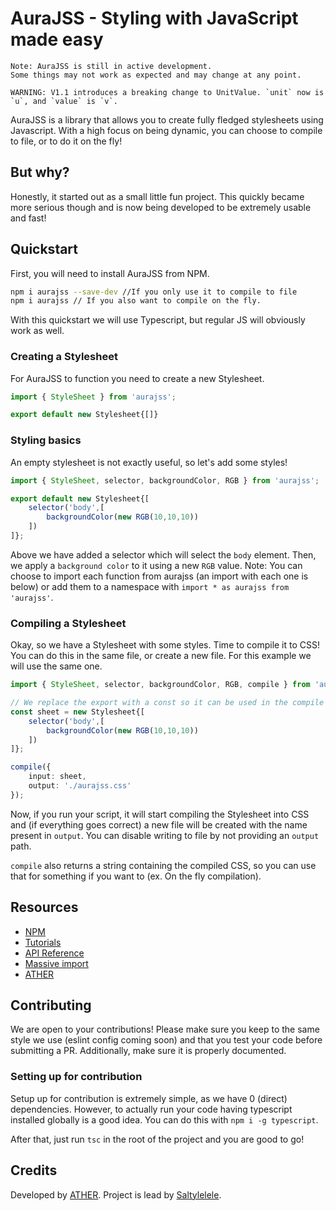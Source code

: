# AuraJSS - Styling with JavaScript made easy
```
Note: AuraJSS is still in active development. 
Some things may not work as expected and may change at any point.
```
```
WARNING: V1.1 introduces a breaking change to UnitValue. `unit` now is `u`, and `value` is `v`.
```
AuraJSS is a library that allows you to create fully fledged stylesheets using Javascript. With a high focus on being dynamic, you can choose to compile to file, or to do it on the fly!

## But why?
Honestly, it started out as a small little fun project. This quickly became more serious though and is now being developed to be extremely usable and fast!

## Quickstart
First, you will need to install AuraJSS from NPM.
```bash
npm i aurajss --save-dev //If you only use it to compile to file
npm i aurajss // If you also want to compile on the fly.
```
With this quickstart we will use Typescript, but regular JS will obviously work as well.

### Creating a Stylesheet
For AuraJSS to function you need to create a new Stylesheet.
```ts
import { StyleSheet } from 'aurajss';

export default new Stylesheet{[]}
```
### Styling basics
An empty stylesheet is not exactly useful, so let's add some styles!
```ts
import { StyleSheet, selector, backgroundColor, RGB } from 'aurajss';

export default new Stylesheet{[
    selector('body',[
        backgroundColor(new RGB(10,10,10))
    ])
]};
```
Above we have added a selector which will select the `body` element. Then, we apply a `background color` to it using a new `RGB` value.
Note: You can choose to import each function from aurajss (an import with each one is below) or add them to a namespace with `import * as aurajss from 'aurajss'`.

### Compiling a Stylesheet
Okay, so we have a Stylesheet with some styles. Time to compile it to CSS! You can do this in the same file, or create a new file. For this example we will use the same one.
```ts
import { StyleSheet, selector, backgroundColor, RGB, compile } from 'aurajss';

// We replace the export with a const so it can be used in the compile function.
const sheet = new Stylesheet{[
    selector('body',[
        backgroundColor(new RGB(10,10,10))
    ])
]};

compile({
    input: sheet,
    output: './aurajss.css'
});
```
Now, if you run your script, it will start compiling the Stylesheet into CSS and (if everything goes correct) a new file will be created with the name present in `output`. You can disable writing to file by not providing an `output` path.

`compile` also returns a string containing the compiled CSS, so you can use that for something if you want to (ex. On the fly compilation).

## Resources
- [NPM](https://www.npmjs.com/package/aurajss)
- [Tutorials](https://github.com/AtherActive-net/auraJSS/blob/main/docs/tutorials.md)
- [API Reference](https://atheractive-net.github.io/auraJSS/index.html)
- [Massive import](https://noteit.atherdev.nl/note/2)
- [ATHER](https://atherdev.nl)

## Contributing
We are open to your contributions! Please make sure you keep to the same style we use (eslint config coming soon) and that you test your code before submitting a PR. Additionally, make sure it is properly documented.

### Setting up for contribution
Setup up for contribution is extremely simple, as we have 0 (direct) dependencies. However, to actually run your code having typescript installed globally is a good idea. You can do this with `npm i -g typescript`.

After that, just run `tsc` in the root of the project and you are good to go!

## Credits
Developed by [ATHER](https://atherdev.nl). Project is lead by [Saltylelele](https://github.com/AtherActive).
